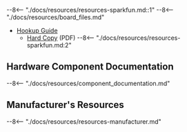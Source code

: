 
--8<-- "./docs/resources/resources-sparkfun.md::1"
--8<-- "./docs/resources/board_files.md"
* [Hookup Guide](./hookup_guide/getting_started.md)
    * [Hard Copy](/SparkFun_USB-C_Host_Shield/assets/board_files/usb-c_host_shield-hookup_guide.pdf) (PDF)
--8<-- "./docs/resources/resources-sparkfun.md:2"

## Hardware Component Documentation
--8<-- "./docs/resources/component_documentation.md"

## Manufacturer's Resources
--8<-- "./docs/resources/resources-manufacturer.md"